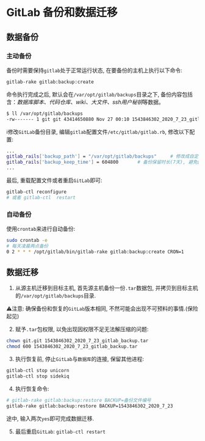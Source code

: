 # GitLab 备份和数据迁移

## 数据备份

### 主动备份

备份时需要保持` gitlab `处于正常运行状态, 在要备份的主机上执行以下命令:

```bash
gitlab-rake gitlab:backup:create
```

命令执行完成之后, 默认会在`/var/opt/gitlab/backups`目录之下, 备份内容包括含：*数据库脚本、代码仓库、wiki、大文件、ssh用户秘钥*等数据。

```bash
$ ll /var/opt/gitlab/backups
-rw------- 1 git git 43414650880 Nov 27 00:10 1543846302_2020_7_23_gitlab_backup.tar
```

:information_source:修改`GitLab`备份目录, 编辑`gitlab`配置文件`/etc/gitlab/gitlab.rb`, 修改以下配置:

```bash
...
gitlab_rails['backup_path'] = "/var/opt/gitlab/backups" 	# 修改成自定义目录
gitlab_rails['backup_keep_time'] = 604800 		# 备份保留时长(7天), 避免因为备份文件爆满存储空间
...
```

最后, 重载配置文件或者重启`GitLab`即可:

```bash
gitlab-ctl reconfigure 
# 或者 gitlab-ctl  restart
```

### 自动备份

使用`crontab`来进行自动备份:

```bash
sudo crontab -e  
# 每天凌晨两点备份
0 2 * * * /opt/gitlab/bin/gitlab-rake gitlab:backup:create CRON=1  
```

## 数据迁移

1. 从源主机迁移到目标主机, 首先源主机备份一份`.tar`数据包, 并拷贝到目标主机的`/var/opt/gitlab/backups`目录.

:warning:注意: 确保备份和恢复的`GitLab`版本相同, 不然可能会出现不可预料的事情.(保险起见)

2. 赋予`.tar`包权限, 以免出现因权限不足无法解压缩的问题:

```bash
chown git.git 1543846302_2020_7_23_gitlab_backup.tar
chmod 600 1543846302_2020_7_23_gitlab_backup.tar
```

3. 执行恢复前, 停止`GitLab`与`数据库`的连接, 保留其他进程:

```bash
gitlab-ctl stop unicorn
gitlab-ctl stop sidekiq 
```

4. 执行恢复命令:

```bash
# gitlab-rake gitlab:backup:restore BACKUP=备份文件编号
gitlab-rake gitlab:backup:restore BACKUP=1543846302_2020_7_23
```

途中, 输入两次`yes`即可完成数据迁移.

5. 最后重启`GitLab`: `gitlab-ctl restart`